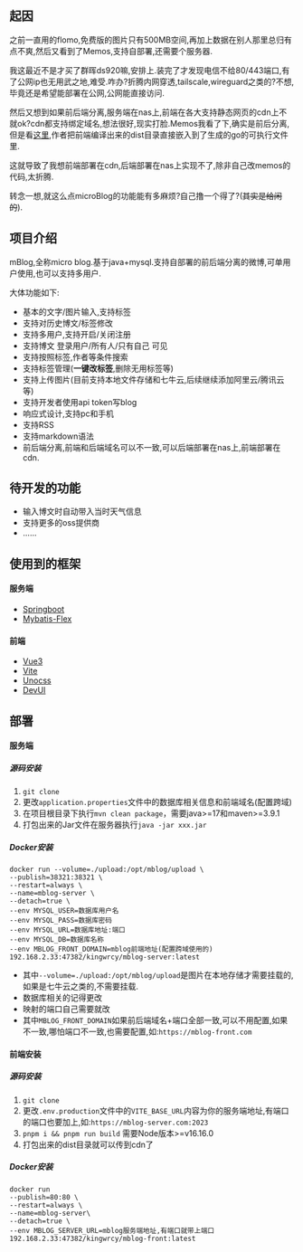 ## 起因
之前一直用的flomo,免费版的图片只有500MB空间,再加上数据在别人那里总归有点不爽,然后又看到了Memos,支持自部署,还需要个服务器.

我这最近不是才买了群晖ds920嘛,安排上.装完了才发现电信不给80/443端口,有了公网ip也无用武之地,难受.咋办?折腾内网穿透,tailscale,wireguard之类的?不想,毕竟还是希望能部署在公网,公网能直接访问.

然后又想到如果前后端分离,服务端在nas上,前端在各大支持静态网页的cdn上不就ok?cdn都支持绑定域名,想法很好,现实打脸.Memos我看了下,确实是前后分离,但是看[这里](https://github.com/usememos/memos/blob/main/server/embed_frontend.go#L24),作者把前端编译出来的dist目录直接嵌入到了生成的go的可执行文件里.

这就导致了我想前端部署在cdn,后端部署在nas上实现不了,除非自己改memos的代码,太折腾.

转念一想,就这么点microBlog的功能能有多麻烦?自己撸一个得了?(~~其实是给闲的~~).

## 项目介绍
mBlog,全称micro blog.基于java+mysql.支持自部署的前后端分离的微博,可单用户使用,也可以支持多用户.

大体功能如下:
- 基本的文字/图片输入,支持标签
- 支持对历史博文/标签修改
- 支持多用户,支持开启/关闭注册
- 支持博文 登录用户/所有人/只有自己 可见
- 支持按照标签,作者等条件搜索
- 支持标签管理(**一键改标签**,删除无用标签等)
- 支持上传图片(目前支持本地文件存储和七牛云,后续继续添加阿里云/腾讯云等)
- 支持开发者使用api token写blog
- 响应式设计,支持pc和手机
- 支持RSS
- 支持markdown语法
- 前后端分离,前端和后端域名可以不一致,可以后端部署在nas上,前端部署在cdn.

## 待开发的功能
- 输入博文时自动带入当时天气信息
- 支持更多的oss提供商
- ......

## 使用到的框架
#### 服务端
- [Springboot](https://spring.io/)
- [Mybatis-Flex](https://mybatis-flex.com/)

#### 前端
- [Vue3](https://cn.vuejs.org/)
- [Vite](https://cn.vitejs.dev/)
- [Unocss](https://github.com/unocss/unocss)
- [DevUI](https://vue-devui.github.io/)

## 部署

#### 服务端
##### 源码安装
1. `git clone `
2. 更改`application.properties`文件中的数据库相关信息和前端域名(配置跨域)
3. 在项目根目录下执行`mvn clean package`，需要java>=17和maven>=3.9.1
4. 打包出来的Jar文件在服务器执行`java -jar xxx.jar`

##### Docker安装
```
docker run --volume=./upload:/opt/mblog/upload \
--publish=38321:38321 \
--restart=always \
--name=mblog-server \
--detach=true \
--env MYSQL_USER=数据库用户名
--env MYSQL_PASS=数据库密码
--env MYSQL_URL=数据库地址:端口
--env MYSQL_DB=数据库名称
--env MBLOG_FRONT_DOMAIN=mblog前端地址(配置跨域使用的)
192.168.2.33:47382/kingwrcy/mblog-server:latest
```

- 其中`--volume=./upload:/opt/mblog/upload`是图片在本地存储才需要挂载的,如果是七牛云之类的,不需要挂载.
- 数据库相关的记得更改
- 映射的端口自己需要就改
- 其中`MBLOG_FRONT_DOMAIN`如果前后端域名+端口全部一致,可以不用配置,如果不一致,哪怕端口不一致,也需要配置,如:`https://mblog-front.com`

#### 前端安装
##### 源码安装
1. `git clone `
2. 更改`.env.production`文件中的`VITE_BASE_URL`内容为你的服务端地址,有端口的端口也要加上,如:`https://mblog-server.com:2023`
3. `pnpm i && pnpm run build` 需要Node版本>=v16.16.0
4. 打包出来的dist目录就可以传到cdn了

##### Docker安装
```
docker run
--publish=80:80 \
--restart=always \
--name=mblog-server\
--detach=true \
--env MBLOG_SERVER_URL=mblog服务端地址,有端口就带上端口
192.168.2.33:47382/kingwrcy/mblog-front:latest
```